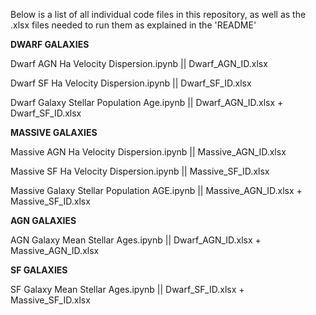 Below is a list of all individual code files in this repository, as well as the .xlsx files needed to run them as explained in the 'README'                                                                                                                                                                                    

**DWARF GALAXIES**

  Dwarf AGN Ha Velocity Dispersion.ipynb || Dwarf_AGN_ID.xlsx

  Dwarf SF Ha Velocity Dispersion.ipynb || Dwarf_SF_ID.xlsx

  Dwarf Galaxy Stellar Population Age.ipynb || Dwarf_AGN_ID.xlsx + Dwarf_SF_ID.xlsx                                                                                                                                        

**MASSIVE GALAXIES**

  Massive AGN Ha Velocity Dispersion.ipynb || Massive_AGN_ID.xlsx

  Massive SF Ha Velocity Dispersion.ipynb || Massive_SF_ID.xlsx

  Massive Galaxy Stellar Population AGE.ipynb || Massive_AGN_ID.xlsx + Massive_SF_ID.xlsx
                                                                                                                                                                                                                                 
**AGN GALAXIES**

  AGN Galaxy Mean Stellar Ages.ipynb || Dwarf_AGN_ID.xlsx + Massive_AGN_ID.xlsx
                                                                                                                                                                                                                      
**SF GALAXIES**

  SF Galaxy Mean Stellar Ages.ipynb || Dwarf_SF_ID.xlsx + Massive_SF_ID.xlsx
